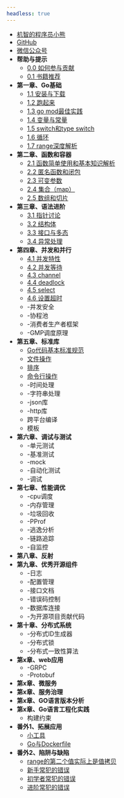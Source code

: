 ```yaml
---
headless: true
---
```


* [机智的程序员小熊](https://coding3min.com)
* [GitHub](https://github.com/minibear2333/)
* [微信公众号](qrcode)
* **帮助与提示**
    * [0.0 如何参与贡献](howToContribute)
    * [0.1 书籍推荐](books-share)
* **第一章、Go基础**
    * [1.1 安装与下载](1.base/1-1-install-download)
    * [1.2 跑起来](1.base/1-2-hello-world)
    * [1.3 go mod最佳实践](1.base/1-3-go-mod)
    * [1.4 变量与常量](1.base/1-4-variables)
    * [1.5 switch和type switch](1.base/1-5-switch和typeswitch)
    * [1.6 循环](1.base/1-6-for-range)
    * [1.7 range深度解析](1.base/1-7-range深度解析)
* **第二章、函数和容器**
    * [2.1 函数简单使用和基本知识解析](2.func-containers/2-1-func)
    * [2.2 匿名函数和闭包](2.func-containers/2-2-匿名函数和闭包)
    * [2.3 可变参数](2.func-containers/2-3-可变参数)
    * [2.4 集合（map）](2.func-containers/2-4-map)
    * [2.5 数组和切片](2.func-containers/2-5-数组和切片)
* **第三章、语法进阶**
    * [3.1 指针讨论](3.grammar-advancement/3-1-point)
    * [3.2 结构体](3.grammar-advancement/3-2-struct)
    * [3.3 接口与多态](3.grammar-advancement/3-3-接口与多态)
    * [3.4 异常处理](3.grammar-advancement/3-4-异常处理)
* **第四章、并发和并行**
    * [4.1 并发特性](4.concurrent/4-1-go语言中的并发特性)
    * [4.2 并发等待 ](4.concurrent/4-2-goroutine-wait)
    * [4.3 channel](4.concurrent/4-3-channel)
    * [4.4 deadlock](4.concurrent/4-4-deadlock)
    * [4.5 select](4.concurrent/4-5-select)
    * [4.6 设置超时](4.concurrent/4-6-timeout)
    * -并发安全
    * -协程池
    * -消费者生产者框架
    * -GMP调度原理
* **第五章、标准库**
    * [Go代码基本标准规范](番外.常用操作/Go代码基本标准规范)
    * [文件操作](番外.常用操作/Go文件操作大全)
    * [排序](番外.常用操作/切片排序sort包的使用)
    * [命令行操作](番外.常用操作/flag包读取命令行配置)
    * -时间处理
    * -字符串处理
    * -json库
    * -http库
    * 跨平台编译
    * 模板
* **第六章、调试与测试**
    * -单元测试
    * -基准测试
    * -mock
    * -自动化测试
    * -调试
* **第七章、性能调优**
    * -cpu调度
    * -内存管理
    * -垃圾回收
    * -PProf
    * -逃逸分析
    * -链路追踪
    * -自监控
* **第八章、反射**
* **第九章、优秀开源组件**
    * -日志
    * -配置管理
    * -接口文档
    * -错误码控制
    * -数据库连接
    * -为开源项目贡献代码
* **第十章、分布式系统**
    * -分布式ID生成器
    * -分布式锁
    * -分布式一致性算法
* **第x章、web应用**
    * -GRPC
    * -Protobuf
* **第x章、微服务**
* **第x章、服务治理**
* **第x章、GO语言版本分析**
* **第x章、Go语言工程化实践**
    * 构建约束
* **番外1、拓展应用**
    * [小工具](tools/README)
    * [Go与Dockerfile](番外.常用操作/Golang打镜像Dockerfile的写法)
* **番外2、陷阱与缺陷**
    * [range的第二个值实际上是值拷贝](impossible/range/README)
    * [新手常犯的错误](impossible/新手常犯的错误)
    * [初学者常犯的错误](impossible/初学者常犯的错误)
    * [进阶常犯的错误](impossible/进阶常犯的错误)
